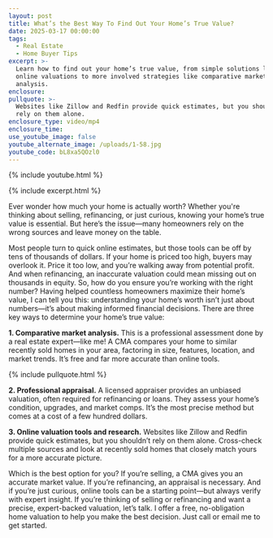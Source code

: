```yaml
---
layout: post
title: What’s the Best Way To Find Out Your Home’s True Value?
date: 2025-03-17 00:00:00
tags:
  - Real Estate
  - Home Buyer Tips
excerpt: >-
  Learn how to find out your home’s true value, from simple solutions like
  online valuations to more involved strategies like comparative market
  analysis. 
enclosure:
pullquote: >-
  Websites like Zillow and Redfin provide quick estimates, but you shouldn’t
  rely on them alone.
enclosure_type: video/mp4
enclosure_time:
use_youtube_image: false
youtube_alternate_image: /uploads/1-58.jpg
youtube_code: bL8xa5QOzl0
---
```

{% include youtube.html %}

{% include excerpt.html %}

Ever wonder how much your home is actually worth? Whether you're thinking about selling, refinancing, or just curious, knowing your home’s true value is essential. But here’s the issue—many homeowners rely on the wrong sources and leave money on the table.

Most people turn to quick online estimates, but those tools can be off by tens of thousands of dollars. If your home is priced too high, buyers may overlook it. Price it too low, and you’re walking away from potential profit. And when refinancing, an inaccurate valuation could mean missing out on thousands in equity. So, how do you ensure you’re working with the right number? Having helped countless homeowners maximize their home’s value, I can tell you this: understanding your home’s worth isn’t just about numbers—it’s about making informed financial decisions. There are three key ways to determine your home’s true value:

**1\. Comparative market analysis.** This is a professional assessment done by a real estate expert—like me! A CMA compares your home to similar recently sold homes in your area, factoring in size, features, location, and market trends. It’s free and far more accurate than online tools.

{% include pullquote.html %}

**2\. Professional appraisal.** A licensed appraiser provides an unbiased valuation, often required for refinancing or loans. They assess your home’s condition, upgrades, and market comps. It’s the most precise method but comes at a cost of a few hundred dollars.

**3\. Online valuation tools and research.** Websites like Zillow and Redfin provide quick estimates, but you shouldn’t rely on them alone. Cross-check multiple sources and look at recently sold homes that closely match yours for a more accurate picture.

Which is the best option for you? If you’re selling, a CMA gives you an accurate market value. If you’re refinancing, an appraisal is necessary. And if you’re just curious, online tools can be a starting point—but always verify with expert insight. If you’re thinking of selling or refinancing and want a precise, expert-backed valuation, let’s talk. I offer a free, no-obligation home valuation to help you make the best decision. Just call or email me to get started.